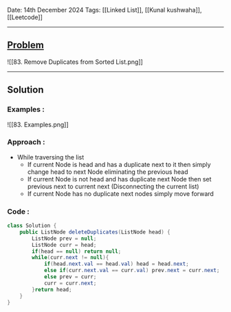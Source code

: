 
Date: 14th December 2024
Tags: [[Linked List]], [[Kunal kushwaha]], [[Leetcode]]

---
## [Problem](https://leetcode.com/problems/remove-duplicates-from-sorted-list)

![[83. Remove Duplicates from Sorted List.png]]

---
## Solution

### Examples :

![[83. Examples.png]]
### Approach :

- While traversing the list 
	- If current Node is head and has a duplicate next to it then simply change head to next Node eliminating the previous head
	- If current Node is not head and has duplicate next Node then set previous next to current next (Disconnecting the current list)
	- If current Node has no duplicate next nodes simply move forward 
### Code :

```java
class Solution {
    public ListNode deleteDuplicates(ListNode head) {
        ListNode prev = null;
        ListNode curr = head;
        if(head == null) return null;
        while(curr.next != null){
            if(head.next.val == head.val) head = head.next;
            else if(curr.next.val == curr.val) prev.next = curr.next;
            else prev = curr;
            curr = curr.next;
        }return head;
    }
}
```




